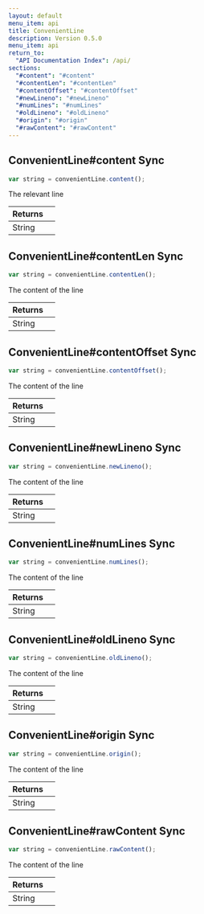 ```yaml
---
layout: default
menu_item: api
title: ConvenientLine
description: Version 0.5.0
menu_item: api
return_to:
  "API Documentation Index": /api/
sections:
  "#content": "#content"
  "#contentLen": "#contentLen"
  "#contentOffset": "#contentOffset"
  "#newLineno": "#newLineno"
  "#numLines": "#numLines"
  "#oldLineno": "#oldLineno"
  "#origin": "#origin"
  "#rawContent": "#rawContent"
---
```


## <a name="content"></a><span>ConvenientLine#</span>content <span class="tags"><span class="sync">Sync</span></span>

```js
var string = convenientLine.content();
```

The relevant line

| Returns |  |
| --- | --- |
| String |  |

## <a name="contentLen"></a><span>ConvenientLine#</span>contentLen <span class="tags"><span class="sync">Sync</span></span>

```js
var string = convenientLine.contentLen();
```

The content of the line

| Returns |  |
| --- | --- |
| String |  |

## <a name="contentOffset"></a><span>ConvenientLine#</span>contentOffset <span class="tags"><span class="sync">Sync</span></span>

```js
var string = convenientLine.contentOffset();
```

The content of the line

| Returns |  |
| --- | --- |
| String |  |

## <a name="newLineno"></a><span>ConvenientLine#</span>newLineno <span class="tags"><span class="sync">Sync</span></span>

```js
var string = convenientLine.newLineno();
```

The content of the line

| Returns |  |
| --- | --- |
| String |  |

## <a name="numLines"></a><span>ConvenientLine#</span>numLines <span class="tags"><span class="sync">Sync</span></span>

```js
var string = convenientLine.numLines();
```

The content of the line

| Returns |  |
| --- | --- |
| String |  |

## <a name="oldLineno"></a><span>ConvenientLine#</span>oldLineno <span class="tags"><span class="sync">Sync</span></span>

```js
var string = convenientLine.oldLineno();
```

The content of the line

| Returns |  |
| --- | --- |
| String |  |

## <a name="origin"></a><span>ConvenientLine#</span>origin <span class="tags"><span class="sync">Sync</span></span>

```js
var string = convenientLine.origin();
```

The content of the line

| Returns |  |
| --- | --- |
| String |  |

## <a name="rawContent"></a><span>ConvenientLine#</span>rawContent <span class="tags"><span class="sync">Sync</span></span>

```js
var string = convenientLine.rawContent();
```

The content of the line

| Returns |  |
| --- | --- |
| String |  |


